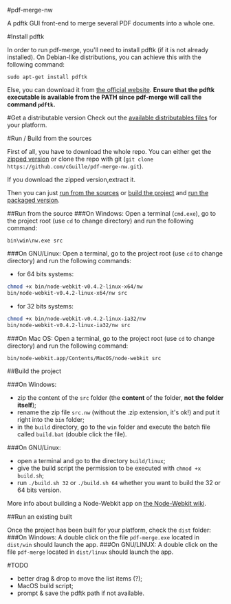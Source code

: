 #pdf-merge-nw

A pdftk GUI front-end to merge several PDF documents into a whole one.


#Install pdftk

In order to run pdf-merge, you'll need to install pdftk (if it is not already installed). On Debian-like distributions, you can achieve this with the following command:
```
sudo apt-get install pdftk
```
Else, you can download it from [the official website](http://www.pdflabs.com/tools/pdftk-the-pdf-toolkit/).
**Ensure that the pdftk executable is available from the PATH since pdf-merge will call the command `pdftk`.**

#Get a distributable version
Check out the [available distributables files](http://publisher.guillaumecharmetant.com/pdf-merge-distributables/) for your platform.


#Run / Build from the sources

First of all, you have to download the whole repo. You can either get the [zipped version](https://github.com/cGuille/pdf-merge-nw/archive/master.zip) or clone the repo with git (`git clone https://github.com/cGuille/pdf-merge-nw.git`).

If you download the zipped version,extract it.

Then you can just [run from the sources](https://github.com/cGuille/pdf-merge-nw#run-from-the-source) or [build the project](https://github.com/cGuille/pdf-merge-nw#build-the-project) and [run the packaged version](https://github.com/cGuille/pdf-merge-nw#run-an-existing-built).

##Run from the source
###On Windows:
Open a terminal (`cmd.exe`), go to the project root (use `cd` to change directory) and run the following command:
```batch
bin\win\nw.exe src
```
###On GNU/Linux:
Open a terminal, go to the project root (use `cd` to change directory) and run the following commands:
- for 64 bits systems:

```sh
chmod +x bin/node-webkit-v0.4.2-linux-x64/nw
bin/node-webkit-v0.4.2-linux-x64/nw src
```
- for 32 bits systems:

```sh
chmod +x bin/node-webkit-v0.4.2-linux-ia32/nw
bin/node-webkit-v0.4.2-linux-ia32/nw src
```
###On Mac OS:
Open a terminal, go to the project root (use `cd` to change directory) and run the following command:
```sh
bin/node-webkit.app/Contents/MacOS/node-webkit src
```


##Build the project

###On Windows:
 - zip the content of the `src` folder (the **content** of the folder, **not the folder itself**);
 - rename the zip file `src.nw` (without the .zip extension, it's ok!) and put it right into the `bin` folder;
 - in the `build` directory, go to the `win` folder and execute the batch file called `build.bat` (double click the file).

###On GNU/Linux:
 - open a terminal and go to the directory `build/linux`;
 - give the build script the permission to be executed with `chmod +x build.sh`;
 - run `./build.sh 32` or `./build.sh 64` whether you want to build the 32 or 64 bits version.

More info about building a Node-Webkit app on [the Node-Webkit wiki](https://github.com/rogerwang/node-webkit/wiki/How-to-package-and-distribute-your-apps).


##Run an existing built

Once the project has been built for your platform, check the `dist` folder:
###On Windows:
A double click on the file `pdf-merge.exe` located in `dist/win` should launch the app.
###On GNU/LINUX:
A double click on the file `pdf-merge` located in `dist/linux` should launch the app.


#TODO
 - better drag & drop to move the list items (?);
 - MacOS build script;
 - prompt & save the pdftk path if not available.
